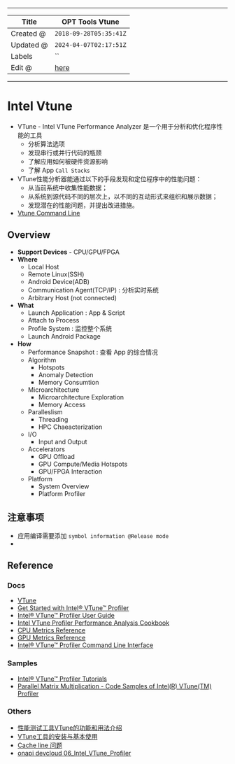 -----

| Title     | OPT Tools Vtune                                  |
| --------- | ------------------------------------------------ |
| Created @ | `2018-09-28T05:35:41Z`                           |
| Updated @ | `2024-04-07T02:17:51Z`                           |
| Labels    | \`\`                                             |
| Edit @    | [here](https://github.com/junxnone/opt/issues/6) |

-----

# Intel Vtune

  - VTune - Intel VTune Performance Analyzer 是一个用于分析和优化程序性能的工具
      - 分析算法选项
      - 发现串行或并行代码的瓶颈
      - 了解应用如何被硬件资源影响
      - 了解 App `Call Stacks`
  - VTune性能分析器能通过以下的手段发现和定位程序中的性能问题：
      - 从当前系统中收集性能数据；
      - 从系统到源代码不同的层次上，以不同的互动形式来组织和展示数据；
      - 发现潜在的性能问题，并提出改进措施。
  - [Vtune Command Line](/0020_OPT_Tools_Vtune_CommandLine)

## Overview

  - **Support Devices** - CPU/GPU/FPGA
  - **Where**
      - Local Host
      - Remote Linux(SSH)
      - Android Device(ADB)
      - Communication Agent(TCP/IP) : 分析实时系统
      - Arbitrary Host (not connected)
  - **What**
      - Launch Application : App & Script
      - Attach to Process
      - Profile System : 监控整个系统
      - Launch Android Package
  - **How**
      - Performance Snapshot : 查看 App 的综合情况
      - Algorithm
          - Hotspots
          - Anomaly Detection
          - Memory Consumtion
      - Microarchitecture
          - Microarchitecture Exploration
          - Memory Access
      - Paralleslism
          - Threading
          - HPC Chaeacterization
      - I/O
          - Input and Output
      - Accelerators
          - GPU Offload
          - GPU Compute/Media Hotspots
          - GPU/FPGA Interaction
      - Platform
          - System Overview
          - Platform Profiler

## 注意事项

  - 应用编译需要添加 `symbol information @Release mode`
  - 
## Reference

### Docs

  - [VTune](https://software.intel.com/en-us/vtune)
  - [Get Started with Intel® VTune™
    Profiler](https://www.intel.com/content/www/us/en/docs/vtune-profiler/get-started-guide)
  - [Intel® VTune™ Profiler User
    Guide](https://www.intel.com/content/www/us/en/docs/vtune-profiler/user-guide/2023-1/overview.html)
  - [Intel VTune Profiler Performance Analysis
    Cookbook](https://www.intel.com/content/www/us/en/docs/vtune-profiler/cookbook)
  - [CPU Metrics
    Reference](https://www.intel.com/content/www/us/en/docs/vtune-profiler/user-guide/2023-0/cpu-metrics-reference.html)
  - [GPU Metrics
    Reference](https://www.intel.com/content/www/us/en/docs/vtune-profiler/user-guide/2023-0/gpu-metrics-reference.html)
  - [Intel® VTune™ Profiler Command Line
    Interface](https://www.intel.com/content/www/us/en/docs/vtune-profiler/user-guide/2023-0/command-line-interface.html)

### Samples

  - [Intel® VTune™ Profiler
    Tutorials](https://www.intel.com/content/www/us/en/developer/articles/training/vtune-profiler-tutorials.html)
  - [Parallel Matrix Multiplication - Code Samples of Intel(R) VTune(TM)
    Profiler](https://github.com/oneapi-src/oneAPI-samples/tree/master/Tools/VTuneProfiler)

### Others

  - [性能测试工具VTune的功能和用法介绍](https://blog.csdn.net/WY_stutdy/article/details/79106501)
  - [VTune工具的安装与基本使用](https://zzqcn.github.io/perf/intel_vtune/intro.html)
  - [Cache line 问题](https://zzqcn.github.io/perf/cpu_cache.html)
  - [onapi
    devcloud 06\_Intel\_VTune\_Profiler](https://jupyter.oneapi.devcloud.intel.com/oneAPI_Essentials/06_Intel_VTune_Profiler)
